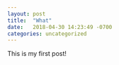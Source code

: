 ```yaml
---
layout: post
title:  "What"
date:   2018-04-30 14:23:49 -0700
categories: uncategorized
---
```


This is my first post!
